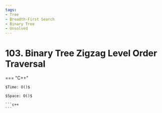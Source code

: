 ```yaml
---
tags:
- Tree
- Breadth-First Search
- Binary Tree
- Unsolved
---
```



# 103. Binary Tree Zigzag Level Order Traversal

=== "C++"

    $Time: O()$

    $Space: O()$

    ```c++
    ```